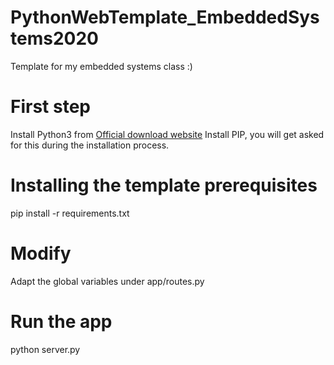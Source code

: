 # PythonWebTemplate_EmbeddedSystems2020
Template for my embedded systems class :)

# First step
Install Python3 from [Official download website](https://www.python.org/downloads/)
Install PIP, you will get asked for this during the installation process.

# Installing the template prerequisites
pip install -r requirements.txt

# Modify 
Adapt the global variables under app/routes.py

# Run the app 
python server.py
